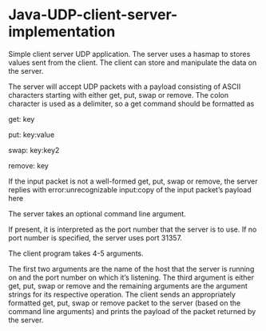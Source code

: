 # Java-UDP-client-server-implementation

Simple client server UDP application. The server uses a hasmap to stores values sent from the client. The client can store and manipulate the data on the server.  

The server will accept UDP packets with a payload consisting of ASCII
characters starting with either get, put, swap or remove. The colon character is used as a delimiter, 
so a get command should be formatted as

get: key

put: key:value

swap: key:key2          

remove: key 


If the input packet is not a well-formed get, put, swap or remove, the server replies with
error:unrecognizable input:copy of the input packet’s payload here

The server takes an optional command line argument. 

If present, it is interpreted as the port number that the server is to use. If no port number is specified, the server uses port 31357.


The client program takes 4-5 arguments. 

The first two arguments are the name of the host that the server is running on and the port number on which it’s listening. The third argument is either get, put, swap or remove and the remaining arguments are the argument 
strings for its respective operation. The client sends an appropriately formatted get, put, swap or remove packet to the server (based on the command line arguments) and prints the payload of the packet returned by the server.
